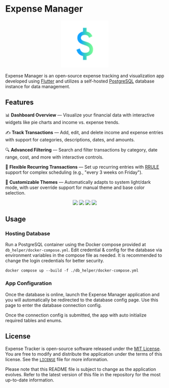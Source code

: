 # Expense Manager

<p align="center">
   <img src="./assets/icon/expense_manager.png" width="150"/>
</p>

Expense Manager is an open-source expense tracking and visualization app developed using [Flutter](http://flutter.dev) and utilizes a self-hosted [PostgreSQL](https://www.postgresql.org) database instance for data management.

## Features

📊 **Dashboard Overview** — Visualize your financial data with interactive widgets like pie charts and income vs. expense trends.

✍️ **Track Transactions** — Add, edit, and delete income and expense entries with support for categories, descriptions, dates, and amounts.

🔍 **Advanced Filtering** — Search and filter transactions by category, date range, cost, and more with interactive controls.

📅 **Flexible Recurring Transactions** — Set up recurring entries with [RRULE](https://pub.dev/packages/rrule) support for complex scheduling (e.g., "every 3 weeks on Friday").

🎨 **Customizable Themes** — Automatically adapts to system light/dark mode, with user override support for manual theme and base color selection.

<p align="center">
  <img src="https://github.com/user-attachments/assets/253f5cb3-56c5-46a4-aeac-fdbb11845507" width="200">
  <img src="https://github.com/user-attachments/assets/62042ce3-8021-46ec-80ee-2e6fd7bcf793" width="200">
  <img src="https://github.com/user-attachments/assets/e950d640-422a-49c3-88a6-750f5bf04a3e" width="200">
  <img src="https://github.com/user-attachments/assets/bd1349c9-663e-4955-bd7f-a43fda9d2d26" width="200">
</p>

## Usage

### Hosting Database
Run a PostgreSQL container using the Docker compose provided at `db_helper/docker-compose.yml`. Edit credential & config for the database via environment variables in the compose file as needed. It is recommended to change the login credentials for better security.

```shell
docker compose up --build -f ./db_helper/docker-compose.yml
```

### App Configuration
Once the database is online, launch the Expense Manager application and you will automatically be redirected to the database config page. Use this page to enter the database connection config.

Once the connection config is submitted, the app with auto initialize required tables and enums.

## License

Expense Tracker is open-source software released under the [MIT License](https://opensource.org/licenses/MIT). You are free to modify and distribute the application under the terms of this license. See the [`LICENSE`](./LICENSE) file for more information.

Please note that this README file is subject to change as the application evolves. Refer to the latest version of this file in the repository for the most up-to-date information.
